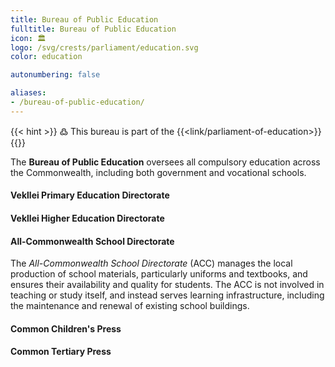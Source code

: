 ```yaml
---
title: Bureau of Public Education
fulltitle: Bureau of Public Education
icon: 🏛️
logo: /svg/crests/parliament/education.svg
color: education

autonumbering: false

aliases:
- /bureau-of-public-education/
---
```

{{< hint >}}
߷ This bureau is part of the {{<link/parliament-of-education>}}
{{</hint>}}

The <span class="fi fi-min-education fis"></span> **Bureau of Public Education** oversees all compulsory education across the Commonwealth, including both government and vocational schools.

#### Vekllei Primary Education Directorate

#### Vekllei Higher Education Directorate

#### All-Commonwealth School Directorate

The *All-Commonwealth School Directorate* (ACC) manages the local production of school materials, particularly uniforms and textbooks, and ensures their availability and quality for students. The ACC is not involved in teaching or study itself, and instead serves learning infrastructure, including the maintenance and renewal of existing school buildings.

#### Common Children's Press

#### Common Tertiary Press
